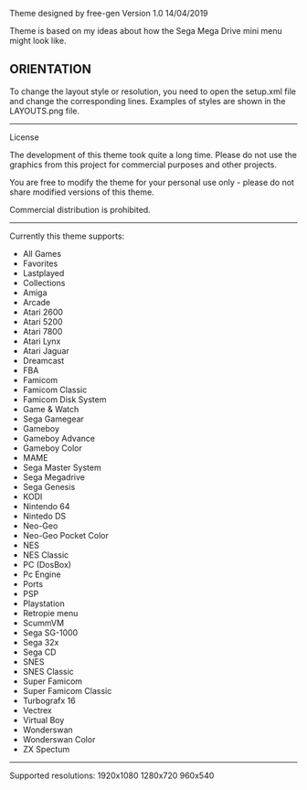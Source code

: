Theme designed by free-gen
Version 1.0
14/04/2019

Theme is based on my ideas about how the Sega Mega Drive mini menu might look like.

ORIENTATION
--
To change the layout style or resolution, you need to open the setup.xml file and change the corresponding lines.
Examples of styles are shown in the LAYOUTS.png file.

------------------------------------------------------------------------------
License


The development of this theme took quite a long time. Please do not use the graphics from this project for commercial purposes and other projects.

You are free to modify the theme for your personal use only - please do not share modified versions of this theme.

Commercial distribution is prohibited.

------------------------------------------------------------------------------
Currently this theme supports:

* All Games
* Favorites
* Lastplayed
* Collections
* Amiga
* Arcade
* Atari 2600
* Atari 5200
* Atari 7800
* Atari Lynx
* Atari Jaguar
* Dreamcast
* FBA
* Famicom
* Famicom Classic
* Famicom Disk System
* Game & Watch
* Sega Gamegear
* Gameboy
* Gameboy Advance
* Gameboy Color
* MAME
* Sega Master System
* Sega Megadrive
* Sega Genesis
* KODI
* Nintendo 64
* Nintedo DS
* Neo-Geo
* Neo-Geo Pocket Color
* NES
* NES Classic
* PC (DosBox)
* Pc Engine
* Ports
* PSP
* Playstation
* Retropie menu
* ScummVM
* Sega SG-1000
* Sega 32x
* Sega CD
* SNES
* SNES Classic
* Super Famicom
* Super Famicom Classic
* Turbografx 16
* Vectrex
* Virtual Boy
* Wonderswan
* Wonderswan Color
* ZX Spectum

------------------------------------------------------------------------------
Supported resolutions:
1920x1080 
1280x720 
960x540
